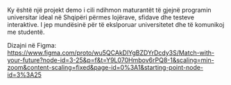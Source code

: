 Ky është një projekt demo i cili ndihmon maturantët të gjejnë programin universitar ideal në Shqipëri përmes lojërave, sfidave dhe testeve interaktive. I jep mundësinë për të ekslporuar universitetet dhe të komunikoj me studentë. 

Dizajni në Figma: https://www.figma.com/proto/wu5QCAkDlYgBZDYrDcdy3S/Match-with-your-future?node-id=3-25&p=f&t=Y9L070Hmbov6rPQ8-1&scaling=min-zoom&content-scaling=fixed&page-id=0%3A1&starting-point-node-id=3%3A25
